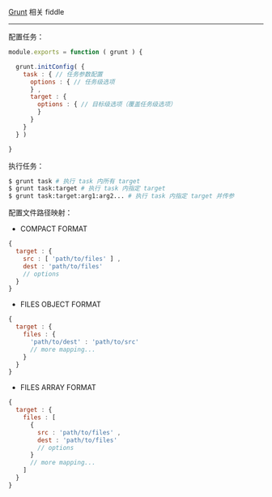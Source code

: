 [Grunt](http://gruntjs.com/) 相关 fiddle

---

配置任务：

```js
module.exports = function ( grunt ) {

  grunt.initConfig( {
    task : { // 任务参数配置
      options : { // 任务级选项
      } ,
      target : {
        options : { // 目标级选项（覆盖任务级选项）
        }
      }
    }
  } )

}
```

执行任务：

```sh
$ grunt task # 执行 task 内所有 target
$ grunt task:target # 执行 task 内指定 target
$ grunt task:target:arg1:arg2... # 执行 task 内指定 target 并传参
```

配置文件路径映射：

- COMPACT FORMAT

```js
{
  target : {
    src : [ 'path/to/files' ] ,
    dest : 'path/to/files'
    // options
  }
}
```

- FILES OBJECT FORMAT

```js
{
  target : {
    files : {
      'path/to/dest' : 'path/to/src'
      // more mapping...
    }
  }
}
```

- FILES ARRAY FORMAT

```js
{
  target : {
    files : [
      {
        src : 'path/to/files' ,
        dest : 'path/to/files'
        // options
      }
      // more mapping...
    ]
  }
}
```
